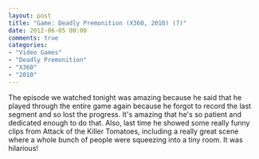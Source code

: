 ```yaml
---
layout: post
title: "Game: Deadly Premonition (X360, 2010) (7)"
date: 2012-06-05 00:00
comments: true
categories:
- "Video Games"
- "Deadly Premonition"
- "X360"
- "2010"
---
```


The episode we watched tonight was amazing because he said that he
played through the entire game again because he forgot to record
the last segment and so lost the progress. It's amazing that he's
so patient and dedicated enough to do that. Also, last time he
showed some really funny clips from Attack of the Killer Tomatoes,
including a really great scene where a whole bunch of people were
squeezing into a tiny room. It was hilarious!
